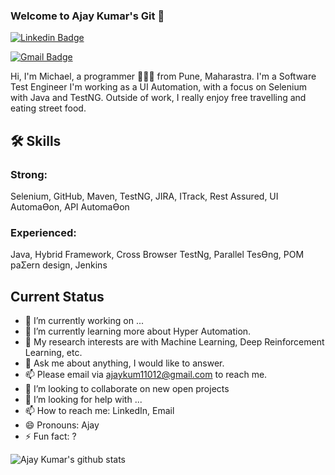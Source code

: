 ### Welcome to Ajay Kumar's Git 👋

[![Linkedin Badge](https://img.shields.io/badge/-ajaykumar-blue?style=flat-square&logo=Linkedin&logoColor=white&link=https://www.linkedin.com/in/michael-walker714)](https://www.linkedin.com/in/ajay110/) 

[![Gmail Badge](https://img.shields.io/badge/-ajaykum11012@gmail.com-c14438?style=flat-square&logo=Gmail&logoColor=white&link=mailto:ajaykum11012@gmail.com)](mailto:ajaykum11012@gmail.com)


Hi, I'm Michael, a programmer 👨🏻‍💻 from Pune, Maharastra. I'm a Software Test Engineer I'm working as a UI Automation, with a focus on Selenium with Java and TestNG. Outside of work, I really enjoy free travelling and eating street food.



## 🛠 Skills
### Strong:  
Selenium, GitHub, Maven, TestNG, JIRA, ITrack, Rest Assured, UI AutomaƟon, API AutomaƟon
### Experienced: 
Java, Hybrid Framework, Cross Browser TestNg, Parallel TesƟng, POM paƩern design, Jenkins

## **Current Status**

- 🔭 I’m currently working on ...
- 🌱 I’m currently learning more about Hyper Automation.
- 🤔 My research interests are with Machine Learning, Deep Reinforcement Learning, etc.
- 💬 Ask me about anything, I would like to answer.
- 📫 Please email via ajaykum11012@gmail.com to reach me.
- 👯 I’m looking to collaborate on new open projects
- 🤔 I’m looking for help with ...
- 📫 How to reach me: LinkedIn, Email
- 😄 Pronouns: Ajay
- ⚡ Fun fact: ?

![Ajay Kumar's github stats](https://github-readme-stats.vercel.app/api?username=underscoore&show_icons=true&hide_border=true)
